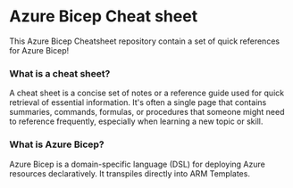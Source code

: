 # Azure Bicep Cheat sheet

This Azure Bicep Cheatsheet repository contain a set of quick references for Azure Bicep!

### What is a cheat sheet?

A cheat sheet is a concise set of notes or a reference guide used for quick retrieval of essential information. It's often a single page that contains summaries, commands, formulas, or procedures that someone might need to reference frequently, especially when learning a new topic or skill.

### What is Azure Bicep?

Azure Bicep is a domain-specific language (DSL) for deploying Azure resources declaratively. It transpiles directly into ARM Templates.
